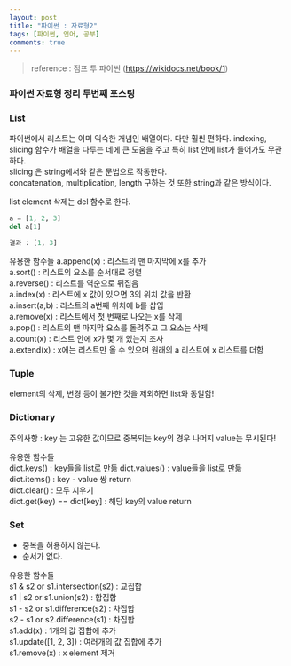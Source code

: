 ```yaml
---
layout: post
title: "파이썬 : 자료형2"
tags: [파이썬, 언어, 공부]
comments: true
---
```


> reference : 점프 투 파이썬 (https://wikidocs.net/book/1)  

### 파이썬 자료형 정리 두번째 포스팅  

### List  
파이썬에서 리스트는 이미 익숙한 개념인 배열이다. 다만 훨씬 편하다. indexing, slicing 함수가 배열을 다루는 데에 큰 도움을 주고 특히 list 안에 list가 들어가도 무관하다.  
slicing 은 string에서와 같은 문법으로 작동한다.  
concatenation, multiplication, length 구하는 것 또한 string과 같은 방식이다.  

list element 삭제는 del 함수로 한다.  
~~~python
a = [1, 2, 3]  
del a[1]  

결과 : [1, 3]  
~~~  
유용한 함수들
a.append(x) : 리스트의 맨 마지막에 x를 추가  
a.sort() : 리스트의 요소를 순서대로 정렬  
a.reverse() : 리스트를 역순으로 뒤집음  
a.index(x) : 리스트에 x 값이 있으면 3의 위치 값을 반환  
a.insert(a,b) : 리스트의 a번째 위치에 b를 삽입  
a.remove(x) : 리스트에서 첫 번째로 나오는 x를 삭제  
a.pop() : 리스트의 맨 마지막 요소를 돌려주고 그 요소는 삭제  
a.count(x) : 리스트 안에 x가 몇 개 있는지 조사  
a.extend(x) : x에는 리스트만 올 수 있으며 원래의 a 리스트에 x 리스트를 더함  

### Tuple  
element의 삭제, 변경 등이 불가한 것을 제외하면 list와 동일함!  

### Dictionary  
주의사항 : key 는 고유한 값이므로 중복되는 key의 경우 나머지 value는 무시된다!  

유용한 함수들  
dict.keys() : key들을 list로 만듦
dict.values()  : value들을 list로 만듦  
dict.items() : key - value 쌍 return  
dict.clear() : 모두 지우기  
dict.get(key) == dict[key] : 해당 key의 value return  

### Set  
- 중복을 허용하지 않는다.  
- 순서가 없다.  

유용한 함수들  
s1 & s2 or s1.intersection(s2) : 교집합  
s1 | s2 or s1.union(s2) : 합집합  
s1 - s2 or s1.difference(s2) : 차집합  
s2 - s1 or s2.difference(s1) : 차집합  
s1.add(x) : 1개의 값 집합에 추가  
s1.update([1, 2, 3]) : 여러개의 값 집합에 추가  
s1.remove(x) : x element 제거  